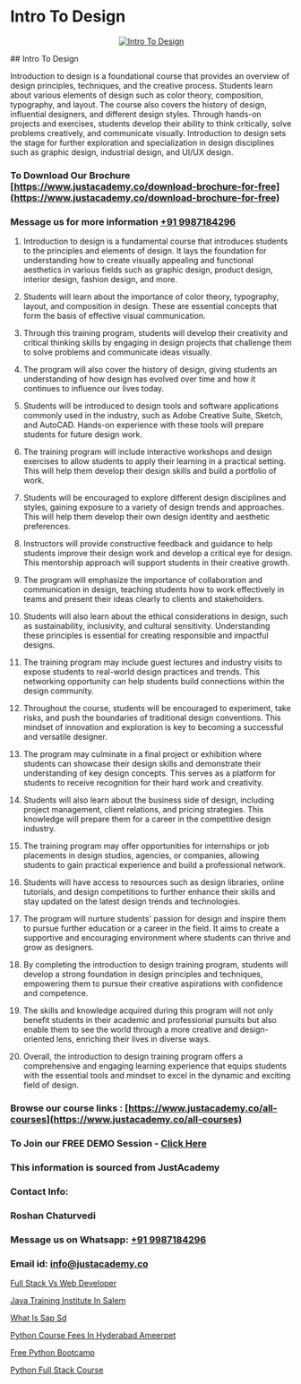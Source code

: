 # Intro To Design

<p align="center">
  <a href="https://justacademy.co/course-detail/figma-training">
    <img src="https://justacademy.co/storage2/course_image/1677062509_course_image.webp" alt="Intro To Design">
  </a>
</p>
## Intro To Design

Introduction to design is a foundational course that provides an overview of design principles, techniques, and the creative process. Students learn about various elements of design such as color theory, composition, typography, and layout. The course also covers the history of design, influential designers, and different design styles. Through hands-on projects and exercises, students develop their ability to think critically, solve problems creatively, and communicate visually. Introduction to design sets the stage for further exploration and specialization in design disciplines such as graphic design, industrial design, and UI/UX design.
### To Download Our Brochure [https://www.justacademy.co/download-brochure-for-free](https://www.justacademy.co/download-brochure-for-free)
### Message us for more information [+91 9987184296](https://api.whatsapp.com/send?phone=919987184296)
1) Introduction to design is a fundamental course that introduces students to the principles and elements of design. It lays the foundation for understanding how to create visually appealing and functional aesthetics in various fields such as graphic design, product design, interior design, fashion design, and more.

2) Students will learn about the importance of color theory, typography, layout, and composition in design. These are essential concepts that form the basis of effective visual communication.

3) Through this training program, students will develop their creativity and critical thinking skills by engaging in design projects that challenge them to solve problems and communicate ideas visually.

4) The program will also cover the history of design, giving students an understanding of how design has evolved over time and how it continues to influence our lives today.

5) Students will be introduced to design tools and software applications commonly used in the industry, such as Adobe Creative Suite, Sketch, and AutoCAD. Hands-on experience with these tools will prepare students for future design work.

6) The training program will include interactive workshops and design exercises to allow students to apply their learning in a practical setting. This will help them develop their design skills and build a portfolio of work.

7) Students will be encouraged to explore different design disciplines and styles, gaining exposure to a variety of design trends and approaches. This will help them develop their own design identity and aesthetic preferences.

8) Instructors will provide constructive feedback and guidance to help students improve their design work and develop a critical eye for design. This mentorship approach will support students in their creative growth.

9) The program will emphasize the importance of collaboration and communication in design, teaching students how to work effectively in teams and present their ideas clearly to clients and stakeholders.

10) Students will also learn about the ethical considerations in design, such as sustainability, inclusivity, and cultural sensitivity. Understanding these principles is essential for creating responsible and impactful designs.

11) The training program may include guest lectures and industry visits to expose students to real-world design practices and trends. This networking opportunity can help students build connections within the design community.

12) Throughout the course, students will be encouraged to experiment, take risks, and push the boundaries of traditional design conventions. This mindset of innovation and exploration is key to becoming a successful and versatile designer.

13) The program may culminate in a final project or exhibition where students can showcase their design skills and demonstrate their understanding of key design concepts. This serves as a platform for students to receive recognition for their hard work and creativity.

14) Students will also learn about the business side of design, including project management, client relations, and pricing strategies. This knowledge will prepare them for a career in the competitive design industry.

15) The training program may offer opportunities for internships or job placements in design studios, agencies, or companies, allowing students to gain practical experience and build a professional network.

16) Students will have access to resources such as design libraries, online tutorials, and design competitions to further enhance their skills and stay updated on the latest design trends and technologies.

17) The program will nurture students' passion for design and inspire them to pursue further education or a career in the field. It aims to create a supportive and encouraging environment where students can thrive and grow as designers.

18) By completing the introduction to design training program, students will develop a strong foundation in design principles and techniques, empowering them to pursue their creative aspirations with confidence and competence.

19) The skills and knowledge acquired during this program will not only benefit students in their academic and professional pursuits but also enable them to see the world through a more creative and design-oriented lens, enriching their lives in diverse ways.

20) Overall, the introduction to design training program offers a comprehensive and engaging learning experience that equips students with the essential tools and mindset to excel in the dynamic and exciting field of design.

### Browse our course links : [https://www.justacademy.co/all-courses](https://www.justacademy.co/all-courses) 
### To Join our FREE DEMO Session - [Click Here](https://www.justacademy.co/register-for-course-demo)


### This information is sourced from JustAcademy
### Contact Info:
### Roshan Chaturvedi
### Message us on Whatsapp: [+91 9987184296](https://api.whatsapp.com/send?phone=919987184296)
### Email id: [info@justacademy.co](mailto:info@justacademy.co)
                
[Full Stack Vs Web Developer](https://www.linkedin.com/pulse/full-stack-vs-web-developer-justacademy-stockport-igope?trackingId=i84zdbWGfQ56Tw%2FjD5cBeA%3D%3D&lipi=urn%3Ali%3Apage%3Ad_flagship3_company_admin%3Bhrs%2FVe6MQa2w%2FxcFE4Py%2Fw%3D%3D)

[Java Training Institute In Salem](https://www.linkedin.com/pulse/java-training-institute-salem-justacademy-austin-3mcff?trackingId=wTMdPBD2GPMWE4QmJvCWhQ%3D%3D&lipi=urn%3Ali%3Apage%3Ad_flagship3_company_admin%3BrhDqhIEPSEqTPBwm7X%2FbEg%3D%3D)

[What Is Sap Sd](https://medium.com/@kamblerajas684/what-is-sap-sd-b9f58427a9e8)

[Python Course Fees In Hyderabad Ameerpet](https://medium.com/@justacademytraining/python-course-fees-in-hyderabad-ameerpet-c90ea0c09bcf)

[Free Python Bootcamp](https://justacademyin.github.io/justacademy/free-python-bootcamp)

[Python Full Stack Course](https://justacademyin.github.io/justacademy/python-full-stack-course)

